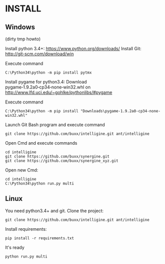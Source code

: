 INSTALL
=====================

Windows
--------------------

(dirty tmp howto)

Install python 3.4+: https://www.python.org/downloads/
Install Git: http://git-scm.com/download/win

Execute command 
````
C:\Python34\python -m pip install pytmx
````
Install pygame for python3.4: Download pygame‑1.9.2a0‑cp34‑none‑win32.whl on http://www.lfd.uci.edu/~gohlke/pythonlibs/#pygame

Execute command 
````
C:\Python34\python -m pip install "Downloads\pygame-1.9.2a0-cp34-none-win32.whl"
````
Launch Git Bash program and execute command
````
git clone https://github.com/buxx/intelligine.git ant/intelligine
````

Open Cmd and execute commands 
````
cd intelligine
git clone https://github.com/buxx/synergine.git
git clone https://github.com/buxx/synergine_xyz.git
````

Open new Cmd:
````
cd intelligine
C:\Python34\python run.py multi
````

Linux
-------------------

You need python3.4+ and git. Clone the project:
````
git clone https://github.com/buxx/intelligine.git ant/intelligine
````
Install requirements:
````
pip install -r requirements.txt
````
It's ready
````
python run.py multi
````